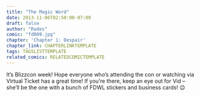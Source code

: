 ```yaml
---
title: "The Magic Word"
date: 2013-11-06T02:50:00-07:00
draft: false
author: "Rades"
comic: "fd009.jpg"
chapter: 'Chapter 1: Despair'
chapter_link: CHAPTERLINKTEMPLATE
tags: TAGSLISTTEMPLATE
related_comics: RELATEDCOMICTEMPLATE
---
```


It’s Blizzcon week! Hope everyone who’s attending the con or watching via Virtual Ticket has a great time! If you’re there, keep an eye out for Vid – she’ll be the one with a bunch of FDWL stickers and business cards!  😉


